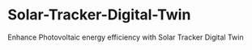# Solar-Tracker-Digital-Twin
Enhance Photovoltaic energy efficiency with Solar Tracker Digital Twin
